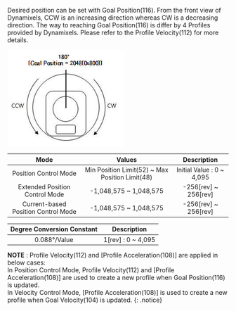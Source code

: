 Desired position can be set with Goal Position(116). From the front view of Dynamixels, CCW is an increasing direction whereas CW is a decreasing direction. The way to reaching Goal Position(116) is differ by 4 Profiles provided by Dynamixels. Please refer to the Profile Velocity(112) for more details.

![](/assets/images/dxl/x/dxl_goal_position.jpg)

| Mode     | Values     | Description |
| :--------: | :--------: | :--------: |
| Position Control Mode | Min Position Limit(52) ~ Max Position Limit(48)| Initial Value : 0 ~ 4,095|
|Extended Position Control Mode|-1,048,575 ~ 1,048,575|-256[rev] ~ 256[rev]|
|Current-based Position Control Mode|-1,048,575 ~ 1,048,575|-256[rev] ~ 256[rev]|

|Degree Conversion Constant|Description|
| :---: | :---: |
|0.088&deg;/Value| 1[rev] : 0 ~ 4,095 |

**NOTE** : Profile Velocity(112) and [Profile Acceleration(108)] are applied in below cases:  
In Position Control Mode, Profile Velocity(112) and [Profile Acceleration(108)] are used to create a new profile when Goal Position(116) is updated.  
In Velocity Control Mode, [Profile Acceleration(108)] is used to create a new profile when Goal Velocity(104) is updated.
{: .notice}
